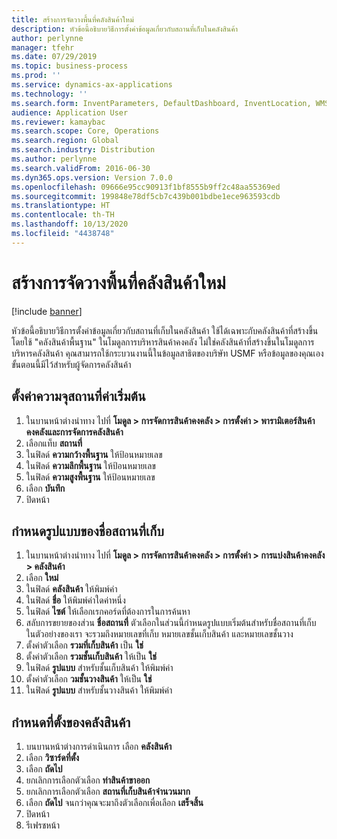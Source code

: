 ```yaml
---
title: สร้างการจัดวางพื้นที่คลังสินค้าใหม่
description: หัวข้อนี้อธิบายวิธีการตั้งค่าข้อมูลเกี่ยวกับสถานที่เก็บในคลังสินค้า
author: perlynne
manager: tfehr
ms.date: 07/29/2019
ms.topic: business-process
ms.prod: ''
ms.service: dynamics-ax-applications
ms.technology: ''
ms.search.form: InventParameters, DefaultDashboard, InventLocation, WMSLocationWizard
audience: Application User
ms.reviewer: kamaybac
ms.search.scope: Core, Operations
ms.search.region: Global
ms.search.industry: Distribution
ms.author: perlynne
ms.search.validFrom: 2016-06-30
ms.dyn365.ops.version: Version 7.0.0
ms.openlocfilehash: 09666e95cc90913f1bf8555b9ff2c48aa55369ed
ms.sourcegitcommit: 199848e78df5cb7c439b001bdbe1ece963593cdb
ms.translationtype: HT
ms.contentlocale: th-TH
ms.lasthandoff: 10/13/2020
ms.locfileid: "4438748"
---
```

# <a name="create-a-new-warehouse-layout"></a>สร้างการจัดวางพื้นที่คลังสินค้าใหม่

[!include [banner](../../includes/banner.md)]

หัวข้อนี้อธิบายวิธีการตั้งค่าข้อมูลเกี่ยวกับสถานที่เก็บในคลังสินค้า ใช้ได้เฉพาะกับคลังสินค้าที่สร้างขึ้นโดยใช้ "คลังสินค้าพื้นฐาน" ในโมดูลการบริหารสินค้าคงคลัง ไม่ใช่คลังสินค้าที่สร้างขึ้นในโมดูลการบริหารคลังสินค้า คุณสามารถใช้กระบวนงานนี้ในข้อมูลสาธิตของบริษัท USMF หรือข้อมูลของคุณเอง ขั้นตอนนี้มีไว้สำหรับผู้จัดการคลังสินค้า


## <a name="set-the-default-location-capacity"></a>ตั้งค่าความจุสถานที่ค่าเริ่มต้น
1. ในบานหน้าต่างนำทาง ไปที่ **โมดูล > การจัดการสินค้าคงคลัง > การตั้งค่า > พารามิเตอร์สินค้าคงคลังและการจัดการคลังสินค้า**
2. เลือกแท็บ **สถานที่**
3. ในฟิลด์ **ความกว้างพื้นฐาน** ให้ป้อนหมายเลข
4. ในฟิลด์ **ความลึกพื้นฐาน** ให้ป้อนหมายเลข
5. ในฟิลด์ **ความสูงพื้นฐาน** ให้ป้อนหมายเลข
6. เลือก **บันทึก**
7. ปิดหน้า

## <a name="define-the-location-name-format"></a>กำหนดรูปแบบของชื่อสถานที่เก็บ
1. ในบานหน้าต่างนำทาง ไปที่ **โมดูล > การจัดการสินค้าคงคลัง > การตั้งค่า > การแบ่งสินค้าคงคลัง > คลังสินค้า**
2. เลือก **ใหม่**
3. ในฟิลด์ **คลังสินค้า** ให้พิมพ์ค่า
4. ในฟิลด์ **ชื่อ** ให้พิมพ์ค่าใดค่าหนึ่ง
5. ในฟิลด์ **ไซต์** ให้เลือกเรกคอร์ดที่ต้องการในการค้นหา
6. สลับการขยายของส่วน **ชื่อสถานที่** ตัวเลือกในส่วนนี้กำหนดรูปแบบเริ่มต้นสำหรับชื่อสถานที่เก็บ  ในตัวอย่างของเรา จะรวมถึงหมายเลขที่เก็บ หมายเลขชั้นเก็บสินค้า และหมายเลขชั้นวาง  
7. ตั้งค่าตัวเลือก **รวมที่เก็บสินค้า** เป็น **ใช่**
8. ตั้งค่าตัวเลือก **รวมชั้นเก็บสินค้า** ให้เป็น **ใช่** 
9. ในฟิลด์ **รูปแบบ** สำหรับชั้นเก็บสินค้า ให้พิมพ์ค่า
10. ตั้งค่าตัวเลือก **วมชั้นวางสินค้า** ให้เป็น **ใช่**
11. ในฟิลด์ **รูปแบบ** สำหรับชั้นวางสินค้า ให้พิมพ์ค่า

## <a name="define-warehouse-locations"></a>กำหนดที่ตั้งของคลังสินค้า
1. บนบานหน้าต่างการดำเนินการ เลือก **คลังสินค้า**
2. เลือก **วิซาร์ดที่ตั้ง**
3. เลือก **ถัดไป**
4. ยกเลิกการเลือกตัวเลือก **ท่าสินค้าขาออก**
5. ยกเลิกการเลือกตัวเลือก **สถานที่เก็บสินค้าจำนวนมาก**
6. เลือก **ถัดไป** จนกว่าคุณจะมาถึงตัวเลือกเพื่อเลือก **เสร็จสิ้น**
7. ปิดหน้า
8. รีเฟรชหน้า

